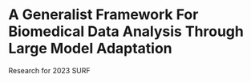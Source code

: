 # A Generalist Framework For Biomedical Data Analysis Through Large Model Adaptation
 
Research for 2023 SURF
